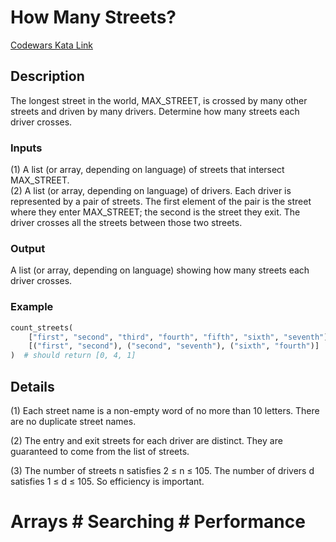 # How Many Streets?

[Codewars Kata Link](https://www.codewars.com/kata/66fc9ca2e6d1d0e9cc2e4a4c/python)

## Description

The longest street in the world, MAX_STREET, is crossed by many other streets and driven by many drivers. Determine how many streets each driver crosses.

### Inputs

(1) A list (or array, depending on language) of streets that intersect MAX_STREET.  
(2) A list (or array, depending on language) of drivers. Each driver is represented by a pair of streets. The first element of the pair is the street where they enter MAX_STREET; the second is the street they exit. The driver crosses all the streets between those two streets.

### Output

A list (or array, depending on language) showing how many streets each driver crosses.

### Example

```python
count_streets(
    ["first", "second", "third", "fourth", "fifth", "sixth", "seventh"],
    [("first", "second"), ("second", "seventh"), ("sixth", "fourth")]
)  # should return [0, 4, 1]
```

## Details

(1) Each street name is a non-empty word of no more than 10 letters. There are no duplicate street names.

(2) The entry and exit streets for each driver are distinct. They are guaranteed to come from the list of streets.

(3) The number of streets n satisfies 2 ≤ n ≤ 105. The number of drivers d satisfies 1 ≤ d ≤ 105. So efficiency is important.

# Arrays # Searching # Performance